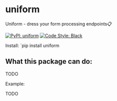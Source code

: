 # uniform

Uniform - dress your form processing endpoints📋

[![PyPI: uniform](https://img.shields.io/pypi/v/uniform)](https://pypi.org/project/uniform/)
[![Code Style: Black](https://img.shields.io/badge/code_style-black-000000.svg)](https://github.com/ambv/black)

Install: `pip install uniform

## What this package can do:

TODO

Example:

TODO